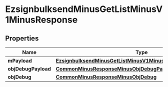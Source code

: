 
# EzsignbulksendMinusGetListMinusV1MinusResponse

## Properties
Name | Type | Description | Notes
------------ | ------------- | ------------- | -------------
**mPayload** | [**EzsignbulksendMinusGetListMinusV1MinusResponseMinusMPayload**](EzsignbulksendMinusGetListMinusV1MinusResponseMinusMPayload.md) |  | 
**objDebugPayload** | [**CommonMinusResponseMinusObjDebugPayloadGetList**](CommonMinusResponseMinusObjDebugPayloadGetList.md) |  |  [optional]
**objDebug** | [**CommonMinusResponseMinusObjDebug**](CommonMinusResponseMinusObjDebug.md) |  |  [optional]



